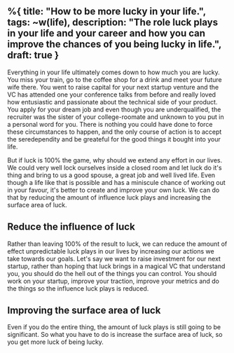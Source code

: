 %{
title: "How to be more lucky in your life.",
tags: ~w(life),
description: "The role luck plays in your life and your career and how you can improve the chances of you being lucky in life.",
draft: true
}
---

Everything in your life ultimately comes down to how much you are lucky. You miss your train, go to the coffee shop for a drink and meet your future wife there. You went to raise capital for your next startup venture and the VC has attended one your conference talks from before and really loved how entusiastic and passionate about the technical side of your product. You apply for your dream job and even though you are underqualified, the recruiter was the sister of your college-roomate and unknown to you put in a personal word for you. There is nothing you could have done to force these circumstances to happen, and the only course of action is to accept the seredependity and be greateful for the good things it bought into your life.

But if luck is 100% the game, why should we extend any effort in our lives. We could very well lock ourselves inside a closed room and let luck do it's thing and bring to us a good spouse, a great job and well lived life. Even though a life like that is possible and has a miniscule chance of working out in your favour, it's better to create and improve your own luck. We can do that by reducing the amount of influence luck plays and increasing the surface area of luck.

## Reduce the influence of luck
Rather than leaving 100% of the result to luck, we can reduce the amount of effect unpredictable luck plays in our lives by increasing our actions we take towards our goals. Let's say we want to raise investment for our next startup, rather than hoping that luck brings in a magical VC that understand you, you should do the hell out of the things you can control. You should work on your startup, improve your traction, improve your metrics and do the things so the influence luck plays is reduced.

## Improving the surface area of luck
Even if you do the entire thing, the amount of luck plays is still going to be significant. So what you have to do is increase the surface area of luck, so you get more luck of being lucky.
